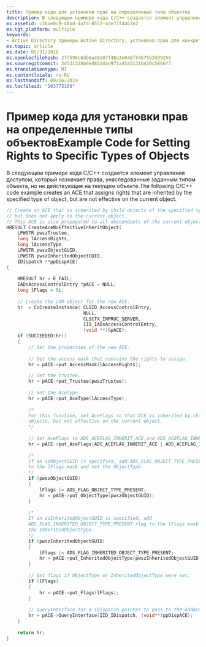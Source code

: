 ```yaml
---
title: Пример кода для установки прав на определенные типы объектов
description: В следующем примере кода C/C++ создается элемент управления доступом, который назначает права, унаследованные заданным типом объекта, но не действующие на текущем объекте.
ms.assetid: c36ae0c8-40ad-4afd-8552-4de77f4463e2
ms.tgt_platform: multiple
keywords:
- Active Directory примеры Active Directory, установка прав для конкретных типов объектов
ms.topic: article
ms.date: 05/31/2018
ms.openlocfilehash: 2ff598c8db6a48e07f48a3e846f54b75b2d39255
ms.sourcegitcommit: 2d531328b6ed82d4ad971a45a5131b430c5866f7
ms.translationtype: MT
ms.contentlocale: ru-RU
ms.lasthandoff: 09/16/2019
ms.locfileid: "103773169"
---
```

# <a name="example-code-for-setting-rights-to-specific-types-of-objects"></a><span data-ttu-id="01290-104">Пример кода для установки прав на определенные типы объектов</span><span class="sxs-lookup"><span data-stu-id="01290-104">Example Code for Setting Rights to Specific Types of Objects</span></span>

<span data-ttu-id="01290-105">В следующем примере кода C/C++ создается элемент управления доступом, который назначает права, унаследованные заданным типом объекта, но не действующие на текущем объекте.</span><span class="sxs-lookup"><span data-stu-id="01290-105">The following C/C++ code example creates an ACE that assigns rights that are inherited by the specified type of object, but are not effective on the current object.</span></span>


```C++
// Create an ACE that is inherited by child objects of the specified type,
// but does not apply to the current object.
// This ACE is also propagated to all descendants of the current object.
HRESULT CreateAceNoEffectiveInheritObject(
    LPWSTR pwszTrustee,
    long lAccessRights,
    long lAccessType,
    LPWSTR pwszObjectGUID,
    LPWSTR pwszInheritedObjectGUID,
    IDispatch **ppDispACE)
{
    
    HRESULT hr = E_FAIL;
    IADsAccessControlEntry *pACE = NULL;
    long lFlags = 0L;
    
    // Create the COM object for the new ACE.
    hr  = CoCreateInstance( CLSID_AccessControlEntry,
                            NULL,
                            CLSCTX_INPROC_SERVER,
                            IID_IADsAccessControlEntry,
                            (void **)&pACE);
    if (SUCCEEDED(hr))
    {
        // Set the properties of the new ACE.
        
        // Set the access mask that contains the rights to assign.
        hr = pACE->put_AccessMask(lAccessRights);

        // Set the trustee.
        hr = pACE->put_Trustee(pwszTrustee);
        
        // Set the AceType.
        hr = pACE->put_AceType(lAccessType);
        
        /*
        For this function, set AceFlags so that ACE is inherited by child 
        objects, but not effective on the current object.
        */
        
        // Set AceFlags to ADS_ACEFLAG_INHERIT_ACE and ADS_ACEFLAG_INHERIT_ONLY_ACE.
        hr = pACE->put_AceFlags(ADS_ACEFLAG_INHERIT_ACE | ADS_ACEFLAG_INHERIT_ONLY_ACE);
        
        /*
        If an szObjectGUID is specified, add ADS_FLAG_OBJECT_TYPE_PRESENT flag 
        to the lFlags mask and set the ObjectType.
        */
        if (pwszObjectGUID)
        {
            lFlags |= ADS_FLAG_OBJECT_TYPE_PRESENT;
            hr = pACE->put_ObjectType(pwszObjectGUID);
        }
        
        /*
        If an szInheritedObjectGUID is specified, add 
        ADS_FLAG_INHERITED_OBJECT_TYPE_PRESENT flag to the lFlags mask and set 
        the InheritedObjectType.
        */
        if (pwszInheritedObjectGUID)
        {
            lFlags |= ADS_FLAG_INHERITED_OBJECT_TYPE_PRESENT;
            hr = pACE->put_InheritedObjectType(pwszInheritedObjectGUID);
        }
        
        // Set flags if ObjectType or InheritedObjectType were set.
        if (lFlags)
        {
            hr = pACE->put_Flags(lFlags);
        }
        
        // QueryInterface for a IDispatch pointer to pass to the AddAce method.
        hr = pACE->QueryInterface(IID_IDispatch, (void**)ppDispACE);
    }
     
    return hr;
}
```



 

 




